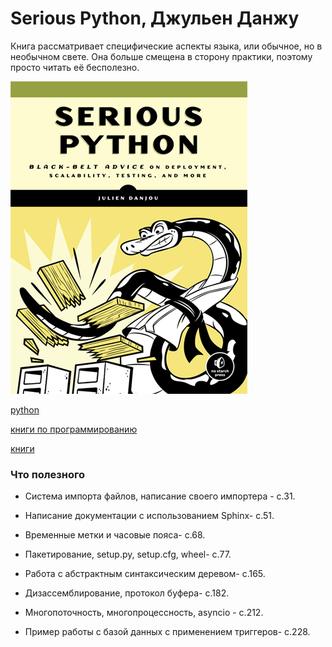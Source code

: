# Serious Python, Джульен Данжу

Книга рассматривает специфические аспекты языка, или обычное, но в необычном свете. Она больше смещена в сторону практики, поэтому просто читать её бесполезно.

![2020-07-12_serious_python](./2020-07-12_serious_python.png)

[python](./meta_python.md)

[книги по программированию](./meta_knigi_po_programmirovaniy.md)

[книги](./meta_knigi.md)

### Что полезного

* Система импорта файлов, написание своего импортера - с.31.

* Написание документации с использованием Sphinx- с.51.

* Временные метки и часовые пояса- с.68.

* Пакетирование, setup.py, setup.cfg, wheel- с.77.

* Работа с абстрактным синтаксическим деревом- с.165.

* Дизассемблирование, протокол буфера- с.182.

* Многопоточность, многопроцессность, asyncio - с.212.

* Пример работы с базой данных с применением триггеров- с.228.

  